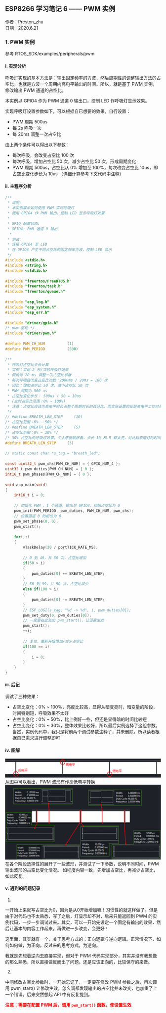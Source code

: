 ## ESP8266 学习笔记 6 —— PWM 实例
作者：Preston_zhu<br>
日期：2020.6.21

### 1. PWM 实例

参考 RTOS_SDK/examples/peripherals/pwm

#### i. 实现分析

呼吸灯实现的基本方法是：输出固定频率的方波，然后周期性的调整输出方法的占空比，也就是方波一个周期内高电平输出的时间。所以，就是基于 PWM 实例，修改输出 PWM 通道的占空比。

本实例以 GPIO4 作为 PWM 通道 0 输出口，控制 LED 作呼吸灯显示效果。

实现呼吸灯设置参数如下，可以根据自已想要的效果，自行设置：
* PWM 周期 500us
* 每 2s 呼吸一次
* 每 20ms 调整一次占空比

由上两个条件可以得出以下参数：
* 每次呼吸，会改变占空比 100 次
* 每次呼吸，增加占空比 50 次，减少占空比 50 次，形成周期变化
* PWM 周期 500us，占空比从 0% 增加至 100%，每次改变占空比 10us，即占空比变化步长为 10us （详细计算参考下文代码中注释）

#### ii. 主程序分析

```C
/**
 * 说明:
 * 本实例展示如何使用 PWM 实现呼吸灯
 * 使用 GPIO4 作 PWM 输出，控制 LED 显示呼吸灯效果
 *
 * GPIO 配置状态:
 * GPIO4: PWM 通道 0 输出
  *
 * 测试:
 * 连接 GPIO4 至 LED
 * 在 GPIO4 产生不同占空比的固定频率方波，控制 LED 显示
 */
#include <stdio.h>
#include <string.h>
#include <stdlib.h>

#include "freertos/FreeRTOS.h"
#include "freertos/task.h"
#include "freertos/queue.h"

#include "esp_log.h"
#include "esp_system.h"
#include "esp_err.h"

#include "driver/gpio.h"
/* pwm 驱动 */
#include "driver/pwm.h"

#define PWM_CH_NUM          (1)
#define PWM_PERIOD          (500)

/**
 * 呼吸灯占空比步长计算
 * 实例：实现 2 秒/次的呼吸灯效果 
 * 假设每 20 ms 调整一次占空比参数
 * 每次呼吸会改变占空比次数：2000ms / 20ms = 100 次
 * 因此：增加占空比 50 次，减小占空比 50 次
 * PWM 周期为 500 us
 * 占空比变化步长： 500us / 50 = 10us
 * (此时占空比范围：0% ~ 100%)
 * 注意：占空比应该为高电平时长占整个周期时长的百分比，而实际设置的却是高电平工作时长，可能不太好理解。
 */
// #define BREATH_LEN_STEP     (10)
/* 占空比范围：0% ~ 50% */
// #define BREATH_LEN_STEP     (5)
/* 占空比范围：0% ~ 30% */
/* 30% 占空比的呼吸灯效果，个人感觉最好看，步长 10 和 5 都太亮，对比起来暗灯的时间就变短了，效果不明显，还刺眼 */
#define BREATH_LEN_STEP     (3)

// static const char *s_tag = "breath_led";

const uint32_t pwm_chs[PWM_CH_NUM] = { GPIO_NUM_4 };
uint32_t pwm_duties[PWM_CH_NUM] = { 0 };
int16_t pwm_phases[PWM_CH_NUM] = { 0 };

void app_main(void)
{
    int16_t i = 0;

    // 初始化 PWM ，1 个通道，输出至 GPIO4，初始占空比为 0
    pwm_init(PWM_PERIOD, pwm_duties, PWM_CH_NUM, pwm_chs);
    // 设置通道 0 的相位为 0
    pwm_set_phase(0, 0);
    pwm_start();

    for(;;)
    {
        vTaskDelay(20 / portTICK_RATE_MS);

        // 0 到 49，共 50 次，占空比增加
        if(50 > i)
        {
            pwm_duties[0] += BREATH_LEN_STEP;
        }
        // 50 到 99，共 50 次，占空比减少
        else if(100 > i)
        {
            pwm_duties[0] -= BREATH_LEN_STEP;
        }
        // ESP_LOGI(s_tag, "%d -> %d", i, pwm_duties[0]);
        pwm_set_duty(0, pwm_duties[0]);
        // 一定要在此处加 pwm_start()，让设置生效
        pwm_start();
        ++i;

        // 复位，重新开始增加/减少占空比
        if(100 == i)
        {
            i = 0;
        }
    }
}
```

#### iii. 后记

调试了三种效果：
* 占空比变化：0% ~ 100%，亮度比较高，显得从暗变亮时，暗变量的阶段，时间特别短，呼吸效果不太好
* 占空比变化：0% ~ 50%，比上例好一些，但还是显得暗的时间比较短
* 占空比变化：0% ~ 30%，整体效果比较好，所以最后实例选择了这组参数。当然，实例代码中，我只是将前两个调试参数注释了，并未删除。所以读者根据自已需求进行调整即可

#### iv. 图解
![breath_led1](images/breath_led1.png)
从图中可以看出，PWM 波形有作高低电平转换
![breath_led2](images/breath_led2.png)
在各个阶段选择性的展开了一些波形，并测试了一下参数，说明不同时间，PWM 输出波形的占空比变化情况。
如程度内容一致，先增加占空比，再减少占空比，如此反复。

#### v. 遇到的问题记录
1.
一开始上来就写占空比为0，因为是从0开始增加嘛！习惯性的就这样做了。但是由于对代码也不太熟悉，写了之后，灯显示却不对，后来只能返回到 PWM 的实例代码，一步一步调试过来。其实，可以一开始先设定一个固定有输出的效果，然后让基本的内容工作起来，再做进一步改变，会更好！

这里面，其实就有一个，关于思考方式的：正向逻辑与逆向逻辑。正常情况下，如何如何做，为正向。反过来的思考方式，为逆向。

我就是先想着逆向去直接实现，但对于 PWM 代码实现部分，其实并没有我想像的那么熟悉，所以直接做反而出了问题。还是应该正向的，比较保守的来做。

2. 
中间修改占空比参数时，一开始忘记了，一定要在修改 PWM 参数之后，再次调用 pwm_start() 让修改生效。怎么调都发现输出的占空比并未改变，也加重了上一个错误。后来突然想起 API 中有反复提到。

<font color="red">**注意：需要在配置 PWM 后，调用 `pwm_start()` 函数，使设置生效**</font>
